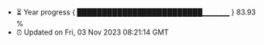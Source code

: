 - ⏳ Year progress { █████████████████████████▁▁▁▁▁ } 83.93 %
- ⏰ Updated on Fri, 03 Nov 2023 08:21:14 GMT

